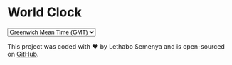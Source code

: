 <!DOCTYPE html>
<html lang="en">
<head>
  <meta charset="UTF-8">
  <meta name="viewport" content="width=device-width, initial-scale=1.0">
  <title>World Clock</title>
  <link rel="stylesheet" href="style.css">
</head>
<body>
  <h1>World Clock</h1>
  <div id="time-display">
    <select id="city-selector">
      <option value="GMT">Greenwich Mean Time (GMT)</option>
      <option value="America/New_York">New York (EST)</option>
      <option value="Asia/Tokyo">Tokyo (JST)</option>
      <option value="Africa/Johannesburg">Johannesburg (SAST)</option>
    </select>
    <div id="current-time"></div>
  </div>
  <footer>
     <p>This project was coded with ❤️ by Lethabo Semenya and is open-sourced on <a href="https://github.com/Leethabo27/World-Clock-Project" target="_blank">GitHub</a>.</p>
  </footer>
  <script src="index.js"></script>
</body>
</html>


